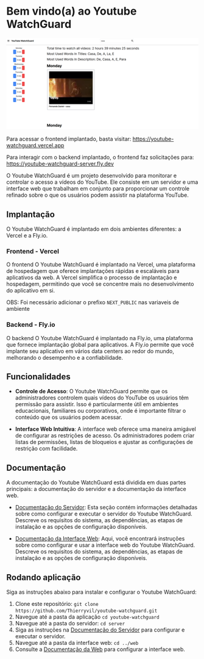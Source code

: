 # Bem vindo(a) ao Youtube WatchGuard

![Imagem da Página Inicial](assets/home.png)

Para acessar o frontend implantado, basta visitar:  https://youtube-watchguard.vercel.app

Para interagir com o backend implantado, o frontend faz solicitações para: https://youtube-watchguard-server.fly.dev

O Youtube WatchGuard é um projeto desenvolvido para monitorar e controlar o acesso a vídeos do YouTube. Ele consiste em um servidor e uma interface web que trabalham em conjunto para proporcionar um controle refinado sobre o que os usuários podem assistir na plataforma YouTube.

## Implantação

O Youtube WatchGuard é implantado em dois ambientes diferentes: a Vercel e a Fly.io.

### Frontend - Vercel
O frontend O Youtube WatchGuard é implantado na Vercel, uma plataforma de hospedagem que oferece implantações rápidas e escaláveis para aplicativos da web. A Vercel simplifica o processo de implantação e hospedagem, permitindo que você se concentre mais no desenvolvimento do aplicativo em si.

OBS: Foi necessário adicionar o prefixo `NEXT_PUBLIC` nas variaveis de ambiente

### Backend - Fly.io
O backend O Youtube WatchGuard é implantado na Fly.io, uma plataforma que fornece implantação global para aplicativos. A Fly.io permite que você implante seu aplicativo em vários data centers ao redor do mundo, melhorando o desempenho e a confiabilidade.

## Funcionalidades

- **Controle de Acesso**: O Youtube WatchGuard permite que os administradores controlem quais vídeos do YouTube os usuários têm permissão para assistir. Isso é particularmente útil em ambientes educacionais, familiares ou corporativos, onde é importante filtrar o conteúdo que os usuários podem acessar.

- **Interface Web Intuitiva**: A interface web oferece uma maneira amigável de configurar as restrições de acesso. Os administradores podem criar listas de permissões, listas de bloqueios e ajustar as configurações de restrição com facilidade.

## Documentação

A documentação do Youtube WatchGuard está dividida em duas partes principais: a documentação do servidor e a documentação da interface web.

- [Documentação do Servidor](/server/README.md): Esta seção contém informações detalhadas sobre como configurar e executar o servidor do Youtube WatchGuard. Descreve os requisitos do sistema, as dependências, as etapas de instalação e as opções de configuração disponíveis.

- [Documentação da Interface Web](/web/README.md): Aqui, você encontrará instruções sobre como configurar e usar a interface web do Youtube WatchGuard. Descreve os requisitos do sistema, as dependências, as etapas de instalação e as opções de configuração disponíveis.


## Rodando aplicação

Siga as instruções abaixo para instalar e configurar o Youtube WatchGuard:

1. Clone este repositório: `git clone https://github.com/Thierryvil/youtube-watchguard.git`
2. Navegue até a pasta da aplicação `cd youtube-watchguard`
3. Navegue até a pasta do servidor: `cd server`
4. Siga as instruções na [Documentação do Servidor](/server/) para configurar e executar o servidor.
5. Navegue até a pasta da interface web: `cd ../web`
6. Consulte a [Documentação da Web](/web/) para configurar a interface web.

